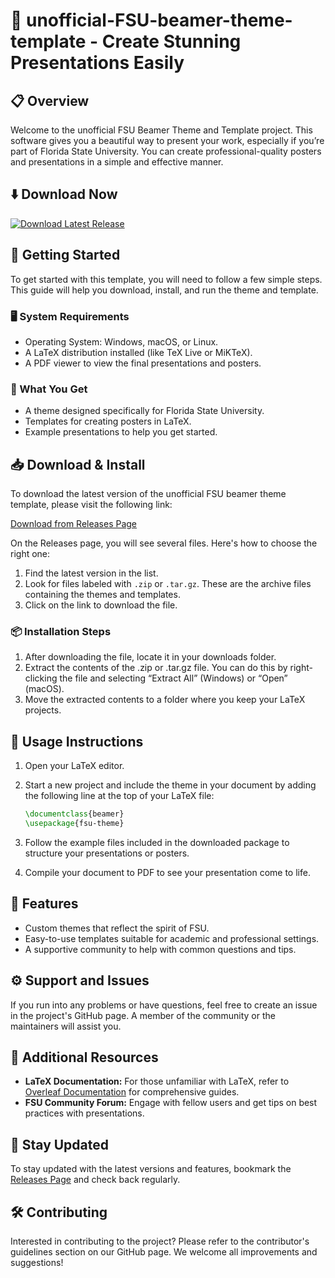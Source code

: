 # 🎉 unofficial-FSU-beamer-theme-template - Create Stunning Presentations Easily

## 📋 Overview

Welcome to the unofficial FSU Beamer Theme and Template project. This software gives you a beautiful way to present your work, especially if you’re part of Florida State University. You can create professional-quality posters and presentations in a simple and effective manner.

## ⬇️ Download Now

[![Download Latest Release](https://img.shields.io/badge/Download%20Latest%20Release-v1.0-blue)](https://github.com/neevcode-community/unofficial-FSU-beamer-theme-template/releases)

## 🚀 Getting Started

To get started with this template, you will need to follow a few simple steps. This guide will help you download, install, and run the theme and template.

### 🖥️ System Requirements

- Operating System: Windows, macOS, or Linux.
- A LaTeX distribution installed (like TeX Live or MiKTeX).
- A PDF viewer to view the final presentations and posters.

### 📂 What You Get

- A theme designed specifically for Florida State University.
- Templates for creating posters in LaTeX.
- Example presentations to help you get started.

## 📥 Download & Install

To download the latest version of the unofficial FSU beamer theme template, please visit the following link:

[Download from Releases Page](https://github.com/neevcode-community/unofficial-FSU-beamer-theme-template/releases)

On the Releases page, you will see several files. Here's how to choose the right one:

1. Find the latest version in the list.
2. Look for files labeled with `.zip` or `.tar.gz`. These are the archive files containing the themes and templates.
3. Click on the link to download the file.

### 📦 Installation Steps

1. After downloading the file, locate it in your downloads folder.
2. Extract the contents of the .zip or .tar.gz file. You can do this by right-clicking the file and selecting “Extract All” (Windows) or “Open” (macOS).
3. Move the extracted contents to a folder where you keep your LaTeX projects.

## 📜 Usage Instructions

1. Open your LaTeX editor.
2. Start a new project and include the theme in your document by adding the following line at the top of your LaTeX file:

   ```latex
   \documentclass{beamer}
   \usepackage{fsu-theme}
   ```

3. Follow the example files included in the downloaded package to structure your presentations or posters.
4. Compile your document to PDF to see your presentation come to life.

## 🌟 Features

- Custom themes that reflect the spirit of FSU.
- Easy-to-use templates suitable for academic and professional settings.
- A supportive community to help with common questions and tips.

## ⚙️ Support and Issues

If you run into any problems or have questions, feel free to create an issue in the project's GitHub page. A member of the community or the maintainers will assist you.

## 🔗 Additional Resources

- **LaTeX Documentation:** For those unfamiliar with LaTeX, refer to [Overleaf Documentation](https://www.overleaf.com/learn) for comprehensive guides.
- **FSU Community Forum:** Engage with fellow users and get tips on best practices with presentations.

## 🎈 Stay Updated

To stay updated with the latest versions and features, bookmark the [Releases Page](https://github.com/neevcode-community/unofficial-FSU-beamer-theme-template/releases) and check back regularly.

## 🛠️ Contributing

Interested in contributing to the project? Please refer to the contributor's guidelines section on our GitHub page. We welcome all improvements and suggestions!